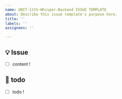 ```yaml
---
name: UNIT-11th-Whisper-Backend ISSUE TEMPLATE
about: Describe this issue template's purpose here.
title: ''
labels: ''
assignees: ''

---
```


## 💡 Issue
- [ ] content !
<!-- 이슈에 대한 내용을 설명해주세요. -->

## 📝  todo
- [ ] todo !
<!-- 해야 할 일들을 적어주세요. -->

